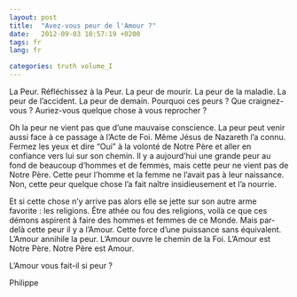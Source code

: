 ```yaml
---
layout: post
title:  "Avez-vous peur de l'Amour ?"
date:   2012-09-03 10:57:19 +0200
tags: fr
lang: fr

categories: truth volume_I
---
```

La Peur. Réfléchissez à la Peur. La peur de mourir. La peur de la maladie. La peur de l’accident. La peur de demain. Pourquoi ces peurs ? Que craignez-vous ? Auriez-vous quelque chose à vous reprocher ?

Oh la peur ne vient pas que d’une mauvaise conscience. La peur peut venir aussi face à ce passage à l’Acte de Foi. Même Jésus de Nazareth l’a connu. Fermez les yeux et dire “Oui” à la volonté de Notre Père et aller en confiance vers lui sur son chemin. Il y a aujourd’hui une grande peur au fond de beaucoup d’hommes et de femmes, mais cette peur ne vient pas de Notre Père. Cette peur l’homme et la femme ne l’avait pas à leur naissance. Non, cette peur quelque chose l’a fait naître insidieusement et l’a nourrie. 

Et si cette chose n’y arrive pas alors elle se jette sur son autre arme favorite : les religions. Être athée ou fou des religions, voilà ce que ces démons aspirent à faire des hommes et femmes de ce Monde.
Mais par-delà cette peur il y a l’Amour. Cette force d’une puissance sans équivalent. L’Amour annihile la peur. L’Amour ouvre le chemin de la Foi. L’Amour est Notre Père. Notre Père est Amour.

L’Amour vous fait-il si peur ?

Philippe

<!-- 
Ce(tte) œuvre est mise à disposition selon les termes de la Licence Creative Commons Attribution - Pas d’Utilisation Commerciale 4.0 International.
-->
